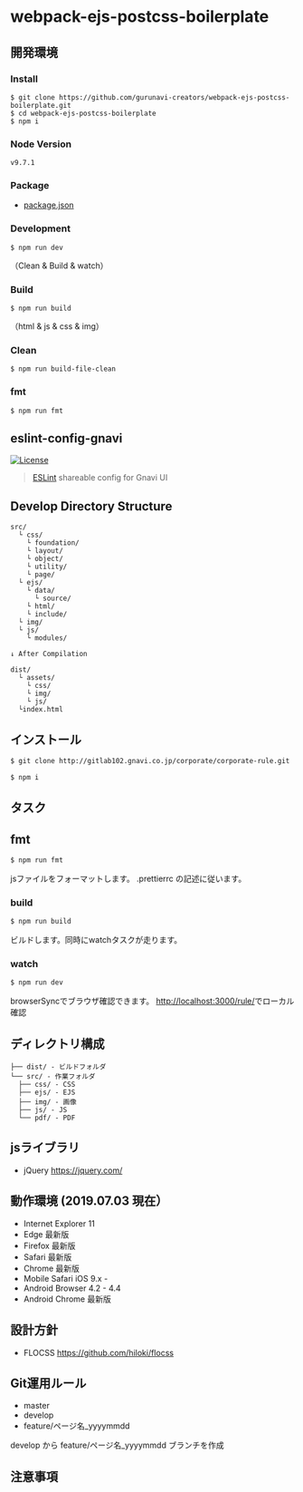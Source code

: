 
# webpack-ejs-postcss-boilerplate

## 開発環境

### Install

```
$ git clone https://github.com/gurunavi-creators/webpack-ejs-postcss-boilerplate.git
$ cd webpack-ejs-postcss-boilerplate
$ npm i
```

### Node Version

```
v9.7.1
```

### Package

- [package.json](https://github.com/gurunavi-creators/webpack-ejs-postcss-boilerplate/package.json)

### Development

```
$ npm run dev
```
（Clean & Build & watch）

### Build

```
$ npm run build
```
（html & js & css & img）

### Clean

```
$ npm run build-file-clean
```

### fmt

```
$ npm run fmt
```

## eslint-config-gnavi

[![License](http://img.shields.io/npm/l/eslint-config-gnavi.svg?style=flat-square)](https://github.com/gurunavi-creators/eslint-config-gnavi)

> [ESLint](http://eslint.org/) shareable config for Gnavi UI

## Develop Directory Structure

```
src/
  └ css/
    └ foundation/
    └ layout/
    └ object/
    └ utility/
    └ page/
  └ ejs/
    └ data/
      └ source/
    └ html/
    └ include/
  └ img/
  └ js/
    └ modules/

↓ After Compilation

dist/
  └ assets/
    └ css/
    └ img/
    └ js/
  └index.html
```



## インストール
```sh
$ git clone http://gitlab102.gnavi.co.jp/corporate/corporate-rule.git

$ npm i
```

## タスク

## fmt

```sh
$ npm run fmt
```

jsファイルをフォーマットします。
.prettierrc の記述に従います。

### build
```sh
$ npm run build
```
ビルドします。同時にwatchタスクが走ります。

### watch
```sh
$ npm run dev
```
browserSyncでブラウザ確認できます。
<http://localhost:3000/rule/>でローカル確認

## ディレクトリ構成
```
├── dist/ - ビルドフォルダ
└── src/ - 作業フォルダ
  ├── css/ - CSS
  ├── ejs/ - EJS
  ├── img/ - 画像
  ├── js/ - JS
  └── pdf/ - PDF
```

## jsライブラリ
+ jQuery
<https://jquery.com/>

## 動作環境 (2019.07.03 現在）
+ Internet Explorer 11
+ Edge 最新版
+ Firefox 最新版
+ Safari 最新版
+ Chrome 最新版
+ Mobile Safari iOS 9.x -
+ Android Browser 4.2 - 4.4
+ Android Chrome 最新版

## 設計方針
+ FLOCSS
https://github.com/hiloki/flocss

## Git運用ルール
+ master
+ develop
+ feature/ページ名_yyyymmdd

develop から feature/ページ名_yyyymmdd ブランチを作成

## 注意事項
